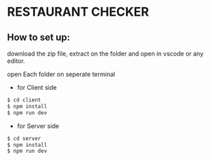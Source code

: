 # RESTAURANT CHECKER

## How to set up:

download the zip file, extract on the folder and open in vscode or any editor.

open Each folder on seperate terminal

- for Client side

```bash
$ cd client
$ npm install
$ npm run dev
```

- for Server side

```bash
$ cd server
$ npm install
$ npm run dev
```
